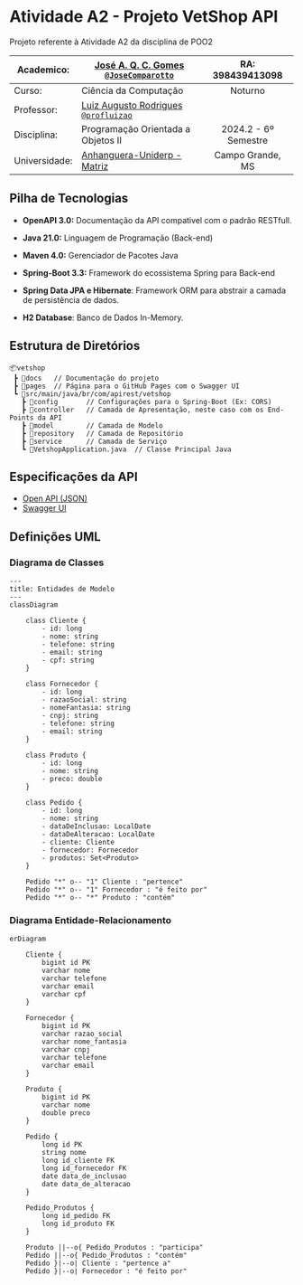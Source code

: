 # Atividade A2 - Projeto VetShop API

Projeto referente à Atividade A2 da disciplina de POO2

| Academico:    | [José A. Q. C. Gomes <code>@JoseComparotto</code>](https://github.com/JoseComparotto) | RA: 398439413098     |
| ------------- | ------------------------------------------------------------------------------------- | :------------------: |
| Curso:        | Ciência da Computação                                                                 | Noturno              |
| Professor:    | [Luiz Augusto Rodrigues <code>@profluizao</code>](https://github.com/profluizao)      |                      |
| Disciplina:   | Programação Orientada a Objetos II                                                    | 2024.2 - 6º Semestre |
| Universidade: | [Anhanguera-Uniderp - Matriz](https://www.uniderp.com.br/)                            | Campo Grande, MS     |

## Pilha de Tecnologias

- **OpenAPI 3.0:** Documentação da API compativel com o padrão RESTfull.

- **Java 21.0:** Linguagem de Programação (Back-end)

- **Maven 4.0:** Gerenciador de Pacotes Java

- **Spring-Boot 3.3:** Framework do ecossistema Spring para Back-end

- **Spring Data JPA e Hibernate**: Framework ORM para abstrair a camada de persistência de dados.

- **H2 Database**: Banco de Dados In-Memory.

## Estrutura de Diretórios

```plain
📦vetshop
 ┣ 📂docs   // Documentação do projeto
 ┣ 📂pages  // Página para o GitHub Pages com o Swagger UI
 ┗ 📂src/main/java/br/com/apirest/vetshop
   ┣ 📂config       // Configurações para o Spring-Boot (Ex: CORS)
   ┣ 📂controller   // Camada de Apresentação, neste caso com os End-Points da API
   ┣ 📂model        // Camada de Modelo
   ┣ 📂repository   // Camada de Repositório 
   ┣ 📂service      // Camada de Serviço
   ┗ 📜VetshopApplication.java  // Classe Principal Java
 ```

## Especificações da API

- [Open API (JSON)](./docs/openapi.json)
- [Swagger UI](https://josecomparotto.github.io/poo2/projetos/vetshop/pages/swagger-ui.html)

## Definições UML

### Diagrama de Classes

```mermaid
---
title: Entidades de Modelo
---
classDiagram

    class Cliente {
        - id: long
        - nome: string
        - telefone: string
        - email: string
        - cpf: string
    }

    class Fornecedor {
        - id: long
        - razaoSocial: string
        - nomeFantasia: string
        - cnpj: string
        - telefone: string
        - email: string
    }

    class Produto {
        - id: long
        - nome: string
        - preco: double
    }

    class Pedido {
        - id: long
        - nome: string
        - dataDeInclusao: LocalDate
        - dataDeAlteracao: LocalDate
        - cliente: Cliente
        - fornecedor: Fornecedor
        - produtos: Set<Produto>
    }

    Pedido "*" o-- "1" Cliente : "pertence"
    Pedido "*" o-- "1" Fornecedor : "é feito por"
    Pedido "*" o-- "*" Produto : "contém"

```

### Diagrama Entidade-Relacionamento

```mermaid
erDiagram

    Cliente {
        bigint id PK
        varchar nome
        varchar telefone
        varchar email
        varchar cpf
    }

    Fornecedor {
        bigint id PK
        varchar razao_social
        varchar nome_fantasia
        varchar cnpj
        varchar telefone
        varchar email
    }

    Produto {
        bigint id PK
        varchar nome
        double preco
    }

    Pedido {
        long id PK
        string nome
        long id_cliente FK
        long id_fornecedor FK
        date data_de_inclusao
        date data_de_alteracao
    }

    Pedido_Produtos {
        long id_pedido FK
        long id_produto FK
    }

    Produto ||--o{ Pedido_Produtos : "participa"
    Pedido ||--o{ Pedido_Produtos : "contém"
    Pedido }|--o| Cliente : "pertence a"
    Pedido }|--o| Fornecedor : "é feito por"

```
